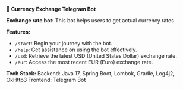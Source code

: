 🤖 **Currency Exchange Telegram Bot**

**Exchange rate bot:**
This bot helps users to get actual currency rates

**Features:**
- `/start`: Begin your journey with the bot.
- `/help`: Get assistance on using the bot effectively.
- `/usd`: Retrieve the latest USD (United States Dollar) exchange rate.
- `/eur`: Access the most recent EUR (Euro) exchange rate.

**Tech Stack:**
Backend: Java 17, Spring Boot, Lombok, Gradle, Log4j2, OkHttp3
Frontend: Telegram Bot


